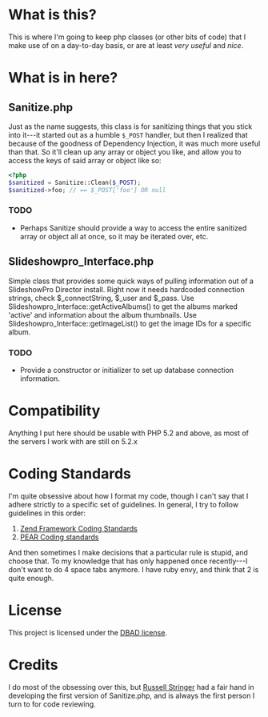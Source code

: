 What is this?
=============
This is where I'm going to keep php classes (or other bits of code) that I make use of on a day-to-day basis, or are at least *very useful* and *nice*.

What is in here?
================
Sanitize.php
------------
Just as the name suggests, this class is for sanitizing things that you stick into it---it started out as a humble `$_POST` handler, but then I realized that because of the goodness of Dependency Injection, it was much more useful than that.  So it'll clean up any array or object you like, and allow you to access the keys of said array or object like so:

```php
<?php
$sanitized = Sanitize::Clean($_POST);
$sanitized->foo; // == $_POST['foo'] OR null
```

### TODO
* Perhaps Sanitize should provide a way to access the entire sanitized array or object all at once, so it may be iterated over, etc.

Slideshowpro_Interface.php
------------
Simple class that provides some quick ways of pulling information out of a SlideshowPro Director install. Right now it needs hardcoded connection strings, check $_connectString, $_user and $_pass. Use Slideshowpro_Interface::getActiveAlbums() to get the albums marked 'active' and information about the album thumbnails. Use Slideshowpro_Interface::getImageList() to get the image IDs for a specific album.

### TODO
* Provide a constructor or initializer to set up database connection information.

Compatibility
=============
Anything I put here should be usable with PHP 5.2 and above, as most of the servers I work with are still on 5.2.x

Coding Standards
================
I'm quite obsessive about how I format my code, though I can't say that I adhere strictly to a specific set of guidelines.  In general, I try to follow guidelines in this order:

1. [Zend Framework Coding Standards](http://framework.zend.com/manual/en/coding-standard.html)
2. [PEAR Coding standards](http://pear.php.net/manual/en/standards.php)

And then sometimes I make decisions that a particular rule is stupid, and choose that.  To my knowledge that has only happened once recently---I don't want to do 4 space tabs anymore.  I have ruby envy, and think that 2 is quite enough.

License
=======
This project is licensed under the [DBAD license](http://dbad-license.org/license).

Credits
=======
I do most of the obsessing over this, but [Russell Stringer](https://github.com/Feodoric) had a fair hand in developing the first version of Sanitize.php, and is always the first person I turn to for code reviewing.
